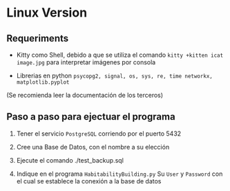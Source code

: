 # Linux Version

## Requeriments 
* Kitty como Shell, debido a que se utiliza el comando 
`kitty +kitten icat image.jpg` para interpretar imágenes por consola

* Librerias en python
`psycopg2, signal, os, sys, re, time networkx, matplotlib.pyplot`

(Se recomienda leer la documentación de los terceros)

## Paso a paso para ejectuar el programa
1. Tener el servicio `PostgreSQL` corriendo por el puerto 5432

2. Cree una Base de Datos, con el nombre a su elección

3. Ejecute el comando ./test_backup.sql

4. Indique en el programa `HabitabilityBuilding.py` Su `User` y `Password` con el cual se establece la conexión a la base de datos



